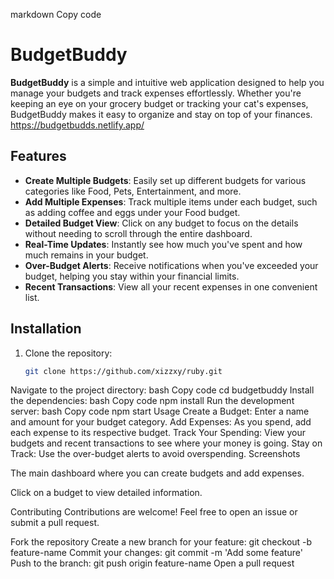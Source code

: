 markdown
Copy code
# BudgetBuddy

**BudgetBuddy** is a simple and intuitive web application designed to help you manage your budgets and track expenses effortlessly. Whether you're keeping an eye on your grocery budget or tracking your cat's expenses, BudgetBuddy makes it easy to organize and stay on top of your finances.
https://budgetbudds.netlify.app/
## Features

- **Create Multiple Budgets**: Easily set up different budgets for various categories like Food, Pets, Entertainment, and more.
- **Add Multiple Expenses**: Track multiple items under each budget, such as adding coffee and eggs under your Food budget.
- **Detailed Budget View**: Click on any budget to focus on the details without needing to scroll through the entire dashboard.
- **Real-Time Updates**: Instantly see how much you've spent and how much remains in your budget.
- **Over-Budget Alerts**: Receive notifications when you've exceeded your budget, helping you stay within your financial limits.
- **Recent Transactions**: View all your recent expenses in one convenient list.

## Installation

1. Clone the repository:
   ```bash
   git clone https://github.com/xizzxy/ruby.git
Navigate to the project directory:
bash
Copy code
cd budgetbuddy
Install the dependencies:
bash
Copy code
npm install
Run the development server:
bash
Copy code
npm start
Usage
Create a Budget: Enter a name and amount for your budget category.
Add Expenses: As you spend, add each expense to its respective budget.
Track Your Spending: View your budgets and recent transactions to see where your money is going.
Stay on Track: Use the over-budget alerts to avoid overspending.
Screenshots

The main dashboard where you can create budgets and add expenses.


Click on a budget to view detailed information.

Contributing
Contributions are welcome! Feel free to open an issue or submit a pull request.

Fork the repository
Create a new branch for your feature: git checkout -b feature-name
Commit your changes: git commit -m 'Add some feature'
Push to the branch: git push origin feature-name
Open a pull request

